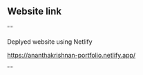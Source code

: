 ## Website link

'''

Deplyed website using Netlify

https://ananthakrishnan-portfolio.netlify.app/

'''